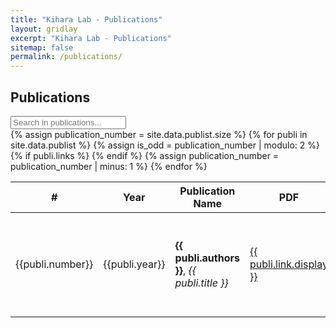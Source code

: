 ```yaml
---
title: "Kihara Lab - Publications"
layout: gridlay
excerpt: "Kihara Lab - Publications"
sitemap: false
permalink: /publications/
---
```


Publications
------------

<div class="input-group">
<input id="search_table" onkeyup="filterTable()" type="search" class="form-control" placeholder="Search in publications..." />
</div>
<table id="publication_table" class="table table-striped table-hover">
    <thead class="thead-light">
        <tr>
            <th scope="col">#</th>
            <th scope="col">Year</th>
            <th scope="col">Publication Name</th>
            <th scope="col">PDF</th>
            <th scope="col">Abstract</th>
            <th scope="col">Relevant Links</th>
        </tr>
    </thead>
    <tbody>
        {% assign publication_number = site.data.publist.size %}
        {% for publi in site.data.publist %}
            {% assign is_odd = publication_number | modulo: 2 %}
            <tr>
                <td class="col">
                    {{publi.number}}
                </td>
                <td class="col">
                    {{publi.year}}
                </td>
                <td class="col">
                    <b>{{ publi.authors }}</b>, <em>{{ publi.title }}</em>
                </td>
                <td class="col">
                    <a href="{{ publi.link.url }}">{{ publi.link.display }}</a>
                </td>
                <td class="col">
                {% if publi.abstract %}
                  <a href="{{ publi.abstract.url }}">{{ publi.abstract.display }}</a>
                {% endif %}
                </td>
                {% if publi.links %}
                <td class="col">
                  {% for link in publi.links %}
                    <a href="{{ link.url }}">{{ link.display }}</a> <br>
                  {% endfor %}
                </td>
                {% endif %}
            </tr>
            {% assign publication_number = publication_number | minus: 1 %}
        {% endfor %}
    </tbody>
</table>

<script>
function filterTable() {
  var input, filter, table, tr, td, i, txtValue;
  input = document.getElementById("search_table");
  filter = input.value.toUpperCase();
  table = document.getElementById("publication_table");
  tr = table.getElementsByTagName("tr");
  for (i = 0; i < tr.length; i++) {
    td = tr[i].getElementsByTagName("td")[1];
    if (td) {
      txtValue = td.textContent || td.innerText;
      if (txtValue.toUpperCase().indexOf(filter) > -1) {
        tr[i].style.display = "";
      } else {
        tr[i].style.display = "none";
      }
    }       
  }
}
</script>